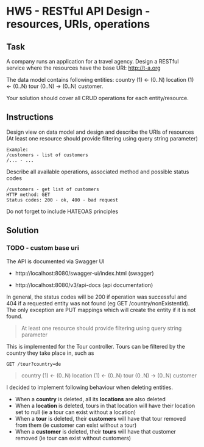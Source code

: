 # HW5 - RESTful API Design - resources, URIs, operations

## Task

A company runs an application for a travel agency. Design a RESTful service where the resources have the base URI: http://t-a.org

The data model contains following entities: country (1) ← (0..N) location (1) ← (0..N) tour (0..N) → (0..N) customer.

Your solution should cover all CRUD operations for each entity/resource.

## Instructions

Design view on data model and design and describe the URIs of resources (At least one resource should provide filtering using query string parameter)
```
Example:
/customers - list of customers
/... - ...
```
Describe all available operations, associated method and possible status codes
```
/customers - get list of customers
HTTP method: GET
Status codes: 200 - ok, 400 - bad request
```
Do not forget to include HATEOAS principles

## Solution

### TODO - custom base uri 

The API is documented via Swagger UI
 
 * http://localhost:8080/swagger-ui/index.html (swagger)

 * http://localhost:8080/v3/api-docs (api documentation)
 
In general, the status codes will be 200 if operation was successful and 404 if a requested entity was not found (eg GET /country/nonExistentId). 
The only exception are PUT mappings which will create the entity if it is not found.

>At least one resource should provide filtering using query string parameter

This is implemented for the Tour controller. Tours can be filtered by the country they take place in, such as

```GET /tour?country=de```

>country (1) ← (0..N) location (1) ← (0..N) tour (0..N) → (0..N) customer

I decided to implement following behaviour when deleting entities.

* When a **country** is deleted, all its **locations** are also deleted
* When a **location** is deleted, tours in that location will have their location set to null (ie a tour can exist without a location)
* When a **tour** is deleted, their **customers** will have that tour removed from them (ie customer can exist without a tour)
* When a **customer** is deleted, their **tours** will have that customer removed (ie tour can exist without customers)



 
 

